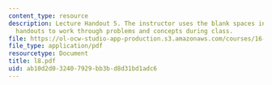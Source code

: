 ```yaml
---
content_type: resource
description: Lecture Handout 5. The instructor uses the blank spaces in these lecture
  handouts to work through problems and concepts during class.
file: https://ol-ocw-studio-app-production.s3.amazonaws.com/courses/16-30-estimation-and-control-of-aerospace-systems-spring-2004/ab10d2d032407929bb3bd8d31bd1adc6_l8.pdf
file_type: application/pdf
resourcetype: Document
title: l8.pdf
uid: ab10d2d0-3240-7929-bb3b-d8d31bd1adc6
---
```

